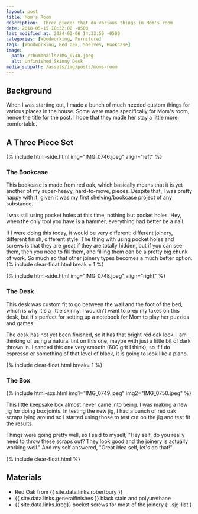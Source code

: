 ```yaml
---
layout: post
title: Mom's Room
description:  Three pieces that do various things in Mom's room
date: 2018-05-15 18:32:00 -0500
last_modified_at: 2024-03-06 14:33:56 -0500
categories: [Woodworking, Furniture]
tags: [Woodworking, Red Oak, Shelves, Bookcase]
image:
  path: /thumbnails/IMG_0748.jpeg
  alt: Unfinished Skinny Desk
media_subpath: /assets/img/posts/moms-room
---
```

## Background

When I was starting out, I made a bunch of much needed custom things for various places in the house. Some were made specifically for Mom's room, hence the title for the post. I hope that they made her stay a little more comfortable.

## A Three Piece Set

{% include html-side.html img="IMG_0746.jpeg" align="left" %}

### The Bookcase

This bookcase is made from red oak, which basically means that it is yet another of my super-heavy, hard-to-move, pieces. Despite that, I was pretty happy with it, given it was my first shelving/bookcase project of any substance.

I was still using pocket holes at this time, nothing but pocket holes. Hey, when the only tool you have is a hammer, everything had better be a nail.

If I were doing this today, it would be very different: different joinery, different finish, different style. The thing with using pocket holes and screws is that they are great if they are totally hidden, but if you can see them, then you need to fill them, and filling them can be a pretty big chunk of work. So much so that other joinery types becomes a much better option.
{% include clear-float.html break = 1 %}

{% include html-side.html img="IMG_0748.jpeg" align="right" %}

### The Desk

This desk was custom fit to go between the wall and the foot of the bed, which is why it's a little skinny. I wouldn't want to prep my taxes on this desk, but it's perfect for setting up a notebook for Mom to play her puzzles and games.

The desk has not yet been finished, so it has that bright red oak look. I am thinking of using a natural tint on this one, maybe with just a little bit of dark thrown in. I sanded this one very smooth (600 grit I think), so if I do espresso or something of that level of black, it is going to look like a piano.

{% include clear-float.html  break= 1 %}

### The Box

{% include html-sxs.html img1="IMG_0749.jpeg" img2="IMG_0750.jpeg" %}

This little keepsake box almost never came into being. I was making a new jig for doing box joints. In testing the new jig, I had a bunch of red oak scraps lying around so I started using those to test cut on the jig and test fit the results.

Things were going pretty well, so I said to myself, "Hey self, do you really need to throw these scraps out? They look good and the joinery is actually working well." And my self answered, "Great idea self, let's do that!"

{% include clear-float.html %}

## Materials

- Red Oak from {{ site.data.links.robertbury }}
- {{ site.data.links.generalfinishes }} black stain and polyurethane
- {{ site.data.links.kreg}} pocket screws for most of the joinery
{: .sjg-list }
